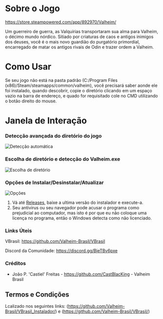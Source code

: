 # Sobre o Jogo
https://store.steampowered.com/app/892970/Valheim/

Um guerreiro de guerra, as Valquírias transportaram sua alma para Valheim, o décimo mundo nórdico. Sitiado por criaturas de caos e antigos inimigos dos deuses, você é o mais novo guardião do purgatório primordial, encarregado de matar os antigos rivais de Odin e trazer ordem a Valheim.

# Como Usar
Se seu jogo não está na pasta padrão (C:/Program Files (x86)/Steam/steamapps/common/valheim), você precisará saber aonde ele foi instalado, quando descobrir, copie o diretório clicando em um espaço vazio na barra de endereço, e quado for requisitado cole no CMD utilizando o botão direito do mouse.

# Janela de Interação

### Detecção avançada do diretório do jogo
![Detecção automática](https://i.imgur.com/6XL8P5Y.png)

### Escolha de diretório e detecção do Valheim.exe
![Escolha de diretório](https://i.imgur.com/cu2SXgd.png)

### Opções de Instalar/Desinstalar/Atualizar
![Opções](https://i.imgur.com/yBc6MCB.png)


1. Vá até [Releases](https://github.com/Valheim-Brasil/InstaladorVPlus/releases), baixe a ultima versão do instalador e execute-a.
2. Seu antivirus ou seu navegador pode acusar o programa como prejudicial ao computador, mas isto é por que eu não coloque uma licença no programa, então o Windows detecta como não licenciado.

### Links Úteis
VBrasil: https://github.com/Valheim-Brasil/VBrasil

Discord da Comunidade: https://discord.gg/BjeTBv6pxe

### Créditos
* João P. 'Castiel' Freitas - https://github.com/CastBlacKing - Valheim Brasil

## Termos e Condições
Lcalizado nos seguintes links: (https://github.com/Valheim-Brasil/VBrasil_Instalador/) e (https://github.com/Valheim-Brasil/VBrasil/)
